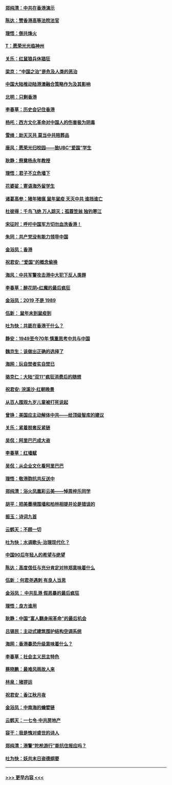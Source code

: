 #### [郑纯清：中共在香港演示](../pages/nsc993/n11670539.md?t=11221055) 
#### [陈达：赞香港高等法院法官](../pages/nsc993/n11669542.md?t=11221055) 
#### [理悟：倒共烽火](../pages/nsc993/n11668844.md?t=11221055) 
#### [T：愿荣光光临神州](../pages/nsc993/n11668421.md?t=11221055) 
#### [关乐：红鼠狼兵休猖狂](../pages/nsc993/n11668378.md?t=11221055) 
#### [梁京：“中国之治”是危及人类的恶治](../pages/nsc993/n11668328.md?t=11221055) 
#### [中国大陆推动陆港澳融合策略作为及其影响](../pages/nsc993/n11668157.md?t=11221055) 
#### [北明：只剩香港](../pages/nsc993/n11668002.md?t=11221055) 
#### [李春草：历史会记住香港](../pages/nsc993/n11667927.md?t=11221055) 
#### [杨吒：西方文化革命对中国人的伤害极为阴毒](../pages/nsc993/n11664521.md?t=11221055) 
#### [雪绮：助天灭共 莫当中共陪葬品](../pages/nsc993/n11662650.md?t=11221055) 
#### [唐风：愿荣光归校园——致UBC“爱国”学生](../pages/nsc993/n11662194.md?t=11221055) 
#### [耿静：祭奠杨永年教授](../pages/nsc993/n11662514.md?t=11221055) 
#### [理悟：君子不立危墙下](../pages/nsc993/n11662172.md?t=11221055) 
#### [花婆娑：寄语海外留学生](../pages/nsc993/n11662121.md?t=11221055) 
#### [诸葛高参：猪年猪瘟 鼠年鼠疫 天灭中共 谁挡谁亡](../pages/nsc993/n11661980.md?t=11221055) 
#### [杜彼得：千鸟飞绝 万人踪灭；孤蓑笠翁 独钓寒江](../pages/nsc993/n11661170.md?t=11221055) 
#### [宋征时：呼吁中国军方切勿血洗香港！](../pages/nsc993/n11415318.md?t=11221055) 
#### [朱同：共产党没有能力领导中国](../pages/nsc993/n11660421.md?t=11221055) 
#### [金浴凤：香港](../pages/nsc993/n11660419.md?t=11221055) 
#### [祝君安: “爱国”的概念偷换](../pages/nsc993/n11659706.md?t=11221055) 
#### [海风：中共军警攻击港中大犯下反人类罪](../pages/nsc993/n11659632.md?t=11221055) 
#### [李春草：醉花阴•红魔的最后疯狂](../pages/nsc993/n11659287.md?t=11221055) 
#### [金浴凤：2019 不是 1989](../pages/nsc993/n11657663.md?t=11221055) 
#### [伍新： 鼠年未到鼠疫到](../pages/nsc993/n11655098.md?t=11221055) 
#### [吐为快：共匪在香港干什么？](../pages/nsc993/n11654891.md?t=11221055) 
#### [静安：1949至今70年 慎重思考中共与中国](../pages/nsc993/n11651244.md?t=11221055) 
#### [魏京生：该做出正确的选择了](../pages/nsc993/n11653084.md?t=11221055) 
#### [海网：玩自焚者实自焚已](../pages/nsc993/n11652423.md?t=11221055) 
#### [骆克仁：大陆“双11”疯狂消费后的随想](../pages/nsc993/n11652305.md?t=11221055) 
#### [祝君安: 浣溪沙·红朝晚景](../pages/nsc993/n11652258.md?t=11221055) 
#### [从百人围观九岁儿童被打死说起](../pages/nsc993/n11651030.md?t=11221055) 
#### [曾铮：美国应主动解体中共——给顶级智库的建议](../pages/nsc993/n11649888.md?t=11221055) 
#### [关乐：紧着脱套反紧链](../pages/nsc993/n11649069.md?t=11221055) 
#### [吴侃：阿里巴巴成大盗](../pages/nsc993/n11645523.md?t=11221055) 
#### [李春草：红墙赋](../pages/nsc993/n11646389.md?t=11221055) 
#### [吴侃：从企业文化看阿里巴巴](../pages/nsc993/n11645476.md?t=11221055) 
#### [理悟：敬港胞抗共反送中](../pages/nsc993/n11645466.md?t=11221055) 
#### [郑纯清：浴火凤凰彩云美——悼周梓乐同学](../pages/nsc993/n11645155.md?t=11221055) 
#### [胡平：把美墨境围墙和柏林相提并论是错误的](../pages/nsc993/n11645134.md?t=11221055) 
#### [振玉：诗词九首](../pages/nsc993/n11644081.md?t=11221055) 
#### [云鹤天：不顾一切](../pages/nsc993/n11643508.md?t=11221055) 
#### [吐为快：水调歌头·治理现代化？](../pages/nsc993/n11643485.md?t=11221055) 
#### [中国90后年轻人的希望与绝望](../pages/nsc993/n11642317.md?t=11221055) 
#### [陈达：高度信任与充分肯定对林郑意味着什么](../pages/nsc993/n11641441.md?t=11221055) 
#### [伍新 ：何君尧遇刺 有良人当思](../pages/nsc993/n11641503.md?t=11221055) 
#### [金浴凤： 中共乱港  假恶暴的最后疯狂](../pages/nsc993/n11641495.md?t=11221055) 
#### [理悟：良方谁用](../pages/nsc993/n11641463.md?t=11221055) 
#### [耿静：中国“富人翻身闹革命”的最后机会](../pages/nsc993/n11640655.md?t=11221055) 
#### [吕锡民：主动式建筑围护结构空调系统](../pages/nsc993/n11640168.md?t=11221055) 
#### [海网：香港暴恐升级意味着什么？](../pages/nsc993/n11635904.md?t=11221055) 
#### [李春草：社会主义民主特色](../pages/nsc993/n11634657.md?t=11221055) 
#### [蔡晓鹏：最难风雨故人来](../pages/nsc993/n11633145.md?t=11221055) 
#### [林泉：猪猡运](../pages/nsc993/n11631469.md?t=11221055) 
#### [祝君安：香江秋月夜](../pages/nsc993/n11631440.md?t=11221055) 
#### [金浴凤：中南海的蟾嬖链](../pages/nsc993/n11631290.md?t=11221055) 
#### [云鹤天：一七令·中共房地产](../pages/nsc993/n11630084.md?t=11221055) 
#### [容干：我是愧对盛世的诗人](../pages/nsc993/n11630059.md?t=11221055) 
#### [郑纯清：港警“陀枪游行”能抗住报应吗？](../pages/nsc993/n11629999.md?t=11221055) 
#### [吐为快：妖共末日盗德纲要](../pages/nsc993/n11628610.md?t=11221055) 

----
#### [ >>> 更早内容 <<< ](../indexes/nsc993-earlier.md)
